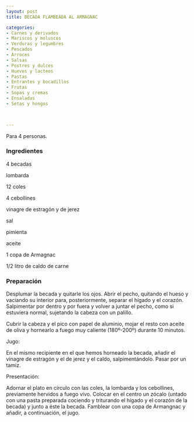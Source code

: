 ```yaml
---
layout: post
title: BECADA FLAMBEADA AL ARMAGNAC

categories:
- Carnes y derivados
- Mariscos y moluscos
- Verduras y legumbres
- Pescados
- Arroces
- Salsas
- Postres y dulces
- Huevos y lacteos
- Pastas
- Entrantes y bocadillos
- Frutas
- Sopas y cremas
- Ensaladas
- Setas y hongos
 


---
```


Para 4 personas.

<h3>Ingredientes</h3>

4 becadas

lombarda

12 coles

4 cebollines

vinagre de estragón y de jerez

sal

pimienta

aceite

1 copa de Armagnac

1/2 litro de caldo de carne

<h3>Preparación</h3>

Desplumar la becada y quitarle los ojos. Abrir el pecho, quitando el hueso y vaciando su interior para, posteriormente, separar el hígado y el corazón. Salpimentar por dentro y por fuera y volver a juntar el pecho, como si estuviera normal, sujetando la cabeza con un palillo.

Cubrir la cabeza y el pico con papel de aluminio, mojar el resto con aceite de oliva y hornearlo a fuego muy caliente (180&ordm;-200&ordm;) durante 10 minutos.

Jugo:

En el mismo recipiente en el que hemos horneado la becada, añadir el vinagre de estragón y el de jerez y el caldo, salpimentándolo. Pasar por un tamiz.

Presentación:

Adornar el plato en círculo con las coles, la lombarda y los cebollines, previamente hervidos a fuego vivo. Colocar en el centro un zócalo (untado con una pasta preparada cociendo y triturando el hígado y el corazón de la becada) y junto a éste la becada. Famblear con una copa de Armangnac y añadir, a continuación, el jugo.

